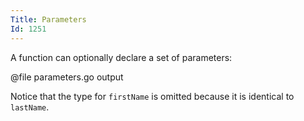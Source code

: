 ```yaml
---
Title: Parameters
Id: 1251
---
```

A function can optionally declare a set of parameters:

@file parameters.go output

Notice that the type for `firstName` is omitted because it is identical to `lastName`.
